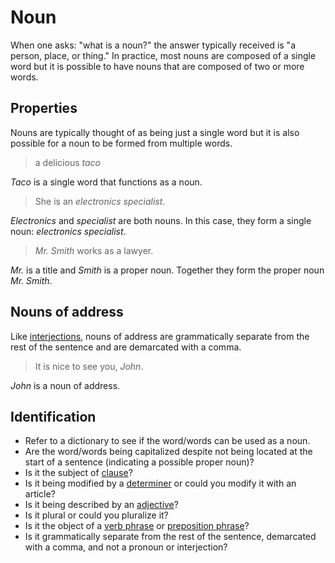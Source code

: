 # Noun
<!-- +elementInfo -->
<!-- !noun -->
When one asks: "what is a noun?" the answer typically received is "a person, place, or thing." In practice, most nouns are composed of a single word but it is possible to have nouns that are composed of two or more words.
<!-- !noun -->

## Properties
<!-- +propertySummary -->
Nouns are typically thought of as being just a single word but it is also possible for a noun to be formed from multiple words.

<!-- *noun.single-word -->
> a delicious *taco*
<!-- .caption -->
*Taco* is a single word that functions as a noun.

<!-- *noun.two-word -->
> She is an *electronics specialist*.
<!-- .caption -->
*Electronics* and *specialist* are both nouns. In this case, they form a single noun: *electronics specialist*.

<!-- *noun.two-word_proper-noun -->
> *Mr. Smith* works as a lawyer.
<!-- .caption -->
*Mr.* is a title and *Smith* is a proper noun. Together they form the proper noun *Mr. Smith*.

<!-- #noun-of-address -->
## Nouns of address
Like [interjections](/element/interjection), nouns of address are grammatically separate from the rest of the sentence and are demarcated with a comma.

> It is nice to see you, *John*.
<!-- .caption -->
*John* is a noun of address.

## Identification
- Refer to a dictionary to see if the word/words can be used as a noun.
- Are the word/words being capitalized despite not being located at the start of a sentence (indicating a possible proper noun)?
- Is it the subject of [clause](/element/clause)?
- Is it being modified by a [determiner](/element/determiner) or could you modify it with an article?
- Is it being described by an [adjective](/element/adjective)?
- Is it plural or could you pluralize it?
- Is it the object of a [verb phrase](/element/verb-phrase) or [preposition phrase](/element/preposition-phrase)?
- Is it grammatically separate from the rest of the sentence, demarcated with a comma, and not a pronoun or interjection?